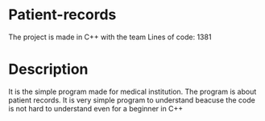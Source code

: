 # Patient-records
The project is made in C++ with the team
Lines of code: 1381

# Description

It is the simple program made for medical institution. The program is about patient records. It is very simple program to understand beacuse the code is not hard to understand even for a beginner in C++

